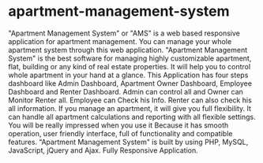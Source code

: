 # apartment-management-system
"Apartment Management System" or "AMS" is a web based responsive application for apartment management. You can manage your whole apartment system through this web application. "Apartment Management System" is the best software for managing highly customizable apartment, flat, building or any kind of real estate properties. It will help you to control whole apartment in your hand at a glance. This Application has four steps dashboard like Admin Dashboard, Apartment Owner Dashboard, Employee Dashboard and Renter Dashboard. Admin can control all and Owner can Monitor Renter all. Employee can Check his Info. Renter can also check his all information. If you manage an apartment, it will give you full flexibility. It can handle all apartment calculations and reporting with all flexible settings. You will be really impressed when you use it Because it has smooth operation, user friendly interface, full of functionality and compatible features. “Apartment Management System" is built by using PHP, MySQL, JavaScript, jQuery and Ajax. Fully Responsive Application.
